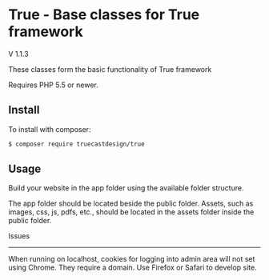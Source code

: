 True - Base classes for True framework
=======================================
V 1.1.3

These classes form the basic functionality of True framework


Requires PHP 5.5 or newer.

Install
-------

To install with composer:

```sh
$ composer require truecastdesign/true
```

Usage
-----

Build your website in the app folder using the available folder structure. 

The app folder should be located beside the public folder. Assets, such as images, css, js, pdfs, etc., should be located in the assets folder inside the public folder.

Issues
_____

When running on localhost, cookies for logging into admin area will not set using Chrome. They require a domain. Use Firefox or Safari to develop site. 


